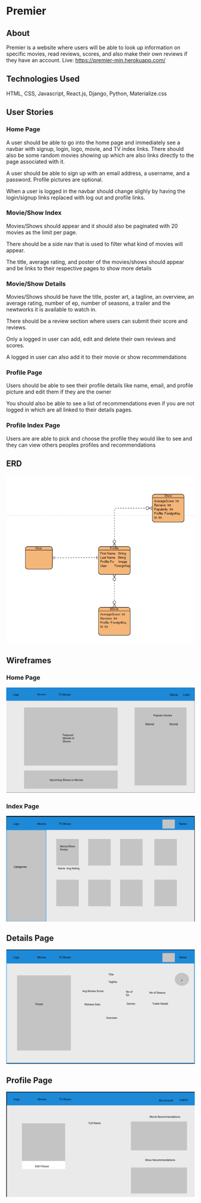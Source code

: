 # Premier

## About

Premier is a website where users will be able to look up information on specific movies, read reviews, scores, and also make their own reviews if they have an account.
Live: https://premier-min.herokuapp.com/

## Technologies Used

HTML, CSS, Javascript, React.js, Django, Python, Materialize.css

## User Stories

### Home Page

A user should be able to go into the home page and immediately see a navbar with signup, login, logo, movie, and TV index links. There should also be some random movies showing up which are also links directly to the page associated with it.

A user should be able to sign up with an email address, a username, and a password. Profile pictures are optional.

When a user is logged in the navbar should change slighly by having the login/signup links replaced with log out and profile links.

### Movie/Show Index

Movies/Shows should appear and it should also be paginated with 20 movies as the limit per page.

There should be a side nav that is used to filter what kind of movies will appear.

The title, average rating, and poster of the movies/shows should appear and be links to their respective pages to show more details

### Movie/Show Details

Movies/Shows should be have the title, poster art, a tagline, an overview, an average rating, number of ep, number of seasons, a trailer and the newtworks it is available to watch in.

There should be a review section where users can submit their score and reviews.

Only a logged in user can add, edit and delete their own reviews and scores.

A logged in user can also add it to their movie or show recommendations

### Profile Page

Users should be able to see their profile details like name, email, and profile picture and edit them if they are the owner

You should also be able to see a list of recommendations even if you are not logged in which are all linked to their details pages.

### Profile Index Page

Users are are able to pick and choose the profile they would like to see and they can view others peoples profiles and recommendations

## ERD
![ERD](assets/ERD.PNG)

## Wireframes

### Home Page
![Home](assets/Home.PNG)

### Index Page
![ERD](assets/Index.PNG)

## Details Page
![ERD](assets/Details.PNG)

## Profile Page
![ERD](assets/Profile.PNG)

